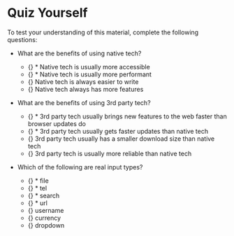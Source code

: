 # Quiz Yourself

To test your understanding of this material, complete the following questions:

- What are the benefits of using native tech?
  - {} * Native tech is usually more accessible
  - {} * Native tech is usually more performant
  - {} Native tech is always easier to write
  - {} Native tech always has more features

- What are the benefits of using 3rd party tech?
  - {} * 3rd party tech usually brings new features to the web faster than browser updates do
  - {} * 3rd party tech usually gets faster updates than native tech
  - {} 3rd party tech usually has a smaller download size than native tech
  - {} 3rd party tech is usually more reliable than native tech

- Which of the following are real input types?
  - {} * file
  - {} * tel
  - {} * search
  - {} * url
  - {} username
  - {} currency
  - {} dropdown
